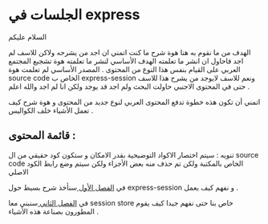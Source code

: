 # الجلسات في express 

السلام عليكم

الهدف من ما نقوم به هنا هوة شرح ما كنت اتمني ان اجد من يشرحه ولاكن للاسف لم اجد فاحاول ان انشر ما تعلمته
الهدف الأساسي لنشر ما تعلمته هوة تشجيع المجتمع العربي على القيام بنفس هذا النوع من المحتوى .
المصدر الأساسي لم تعلمت هوة source code الخاص ب express-session ونعم للاسف لايوجد من يشرح هذا للاسف حتى في المحتوى الاجنبي حاولت البحث ولم اجد قد يوجد ولكن انا لم اجد والله اعلم .

اتمني أن تكون هذه خطوة تدفع المحتوى العربي لنوع جديد من المحتوى و هوة شرح كيف تعمل الأشياء خلف الكواليس .

## قائمة المحتوى  : 

تنويه : سيتم اختصار الاكواد التوضيحية بقدر الامكان و ستكون كود حقيقي من ال source code الخاص بالمكتبة ولكن تم حذف منه بعض الأجزاء ولكن سيتم وضع رابط الكود الاصلي

في
[الفصل الأول ](./chapters/chapter1.md)
سنأخذ شرح بسيط حول express-session و نفهم كيف يعمل .

في
[الفصل الثاني ](./chapters/chapter2.md)
سنبني معا session store خاص بنا حتى نفهم جيدا كيف يقوم المطورون بصناعة هذه الأشياء .



